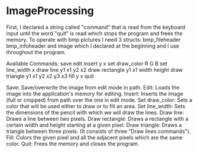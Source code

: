 # ImageProcessing

First, I declared a string called "command" that is read from the keyboard input until the word "quit" is read which stops the program and frees the memory. To operate with bmp pictures I need 3 structs: bmp_fileheader bmp_infoheader and image which I declared at the beginning and I use throughout the program.

Available Commands: 
  save <path>
  edit <path>
  insert <path> y x
  set draw_color R G B
  set line_width x
  draw line y1 x1 y2 x2
  draw rectangle y1 x1 width height
  draw triangle y1 x1 y2 x2 y3 x3
  fill y x
  quit
  
Save: Save/overwrite the image from edit mode in path.
Edit: Loads the image into the application's memory for editing.
Insert: Inserts the image (full or cropped) from path over the one in edit mode.
Set draw_color: Sets a color that will be used either to draw or to fill an area.
Set line_width: Sets the dimensions of the pencil with which we will draw the lines.
Draw line: Draws a line between two pixels.
Draw rectangle: Draws a rectangle with a certain width and height starting at a given pixel.
Draw triangle: Draws a triangle between three pixels. (It consists of three "Draw lines commands").
Fill: Colors the given pixel and all the adjacent pixels which are the same color.
Quit: Frees the memory and closes the program.

